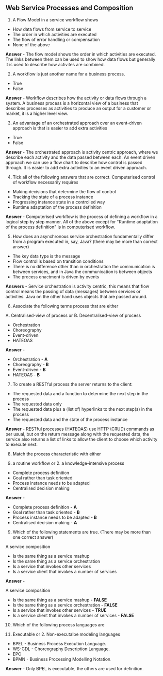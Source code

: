 ## Web Service Processes and Composition

1. A Flow Model in a service workflow shows

  - How data flows from service to service
  - The order in which activities are executed
  - The flow of error handling or compensation
  - None of the above

**Answer** - The flow model shows the order in which activities are executed. The links between them can be used to show how data flows but generally it is used to describe how activites are combined.

2. A workflow is just another name for a business process.

  - True
  - False
  
**Answer** - Workflow describes how the activity or data flows through a system. A business process is a horizontal view of a business that describes processes as activities to produce an output for a customer or market, it is a higher level view.

3. An advantage of an orchestrated approach over an event-driven approach is that is easier to add extra activities

  - True
  - False

**Answer** - The orchestrated approach is activity centric approach, where we describe each activity and the data passed between each. An event driven approach we can use a flow chart to describe how control is passed through. It is easier to add extra activities to an event driven approach.

4. Tick all of the following answers that are correct. Computerised control of workflow necessarily requires

  - Making decisions that determine the flow of control
  - Tracking the state of a process instance
  - Progressing instance state in a controlled way
  - Runtime adaptation of  the process definition
  
**Answer** - Computerised workflow is the process of defining a workflow in a logical step by step manner. All of the above except for "Runtime adaptation of  the process definition" is in computerised workflow.

5. How does an asynchronous service orchestration fundamentally differ from a program executed in, say, Java? (there may be more than correct answer)

  - The key data type is the message
  - Flow control is based on transition conditions 
  - There is no difference other than in orchestration the communication is between services, and in Java the communication is between objects 
  - The process enactment is driven by events
  
**Answers** - Service orchestration is activity centric, this means that flow control means the passing of data (messages) between services or activities. Java on the other hand uses objects that are passed around.

6. Associate the following terms process that are either

A. Centralised-view of process or B. Decentralised-view of process

  - Orchestration
  - Choreography
  - Event-driven
  - HATEOAS
  
**Answer** - 

  - Orchestration - **A**
  - Choreography - **B**
  - Event-driven - **B**
  - HATEOAS - **B**
  
7. To create a RESTful process the server returns to the client:

  - The requested data and a function to determine the next step in the process
  - The requested data only
  - The requested data plus a (list of) hyperlinks to the next step(s) in the process
  - The requested data and the state of the process instance
  
**Answer** - RESTful processes (HATEOAS) use HTTP (CRUD) commands as per usual, but on the return message along with the requested data, the service also returns a list of links to allow the client to choose which activity to execute next.

8. Match the process characteristic with either 

1. a routine workflow or 2. a knowledge-intensive process

  - Complete process definition
  - Goal rather than task oriented
  - Process instance needs to be adapted 
  - Centralised decision making

**Answer** -

  - Complete process definition - **A**
  - Goal rather than task oriented - **B**
  - Process instance needs to be adapted  - **B**
  - Centralised decision making - **A**
  
9. Which of the following statements are true. (There may be more than one correct answer)

A service composition

  - Is the same thing as a service mashup
  - Is the same thing as a service orchestration
  - Is a service that invokes other services
  - Is a service client that invokes a number of services
  
**Answer** - 

A service composition

  - Is the same thing as a service mashup - **FALSE**
  - Is the same thing as a service orchestration - **FALSE**
  - Is a service that invokes other services - **TRUE**
  - Is a service client that invokes a number of services - **FALSE**
  
10. Which of the following process languages are

1. Executable or 2. Non-executalbe modeling languages 

  - BPEL - Business Process Execution Language.
  - WS-CDL - Choreography Description Language.
  - EPC 
  - BPMN - Business Processing Modelling Notation.
  
**Answer** - Only BPEL is executable, the others are used for definition.




